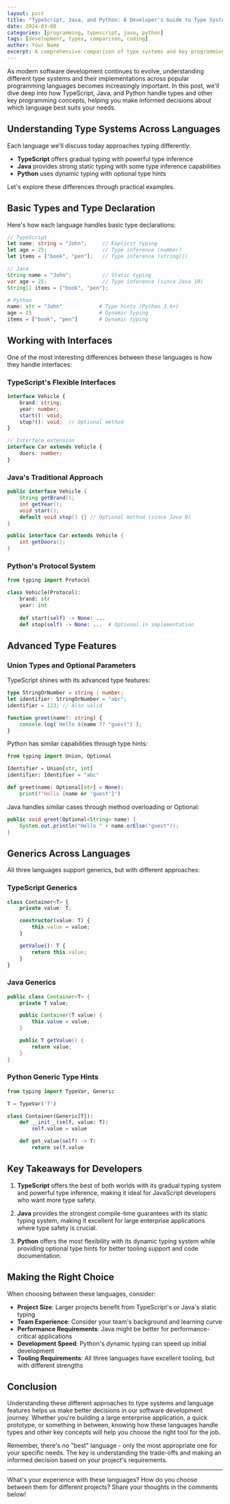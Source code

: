 ```yaml
---
layout: post
title: "TypeScript, Java, and Python: A Developer's Guide to Type Systems"
date: 2024-03-08
categories: [programming, typescript, java, python]
tags: [development, types, comparison, coding]
author: Your Name
excerpt: A comprehensive comparison of type systems and key programming concepts across TypeScript, Java, and Python, with practical code examples and insights for developers.
---
```


As modern software development continues to evolve, understanding different type systems and their implementations across popular programming languages becomes increasingly important. In this post, we'll dive deep into how TypeScript, Java, and Python handle types and other key programming concepts, helping you make informed decisions about which language best suits your needs.

## Understanding Type Systems Across Languages

Each language we'll discuss today approaches typing differently:
- **TypeScript** offers gradual typing with powerful type inference
- **Java** provides strong static typing with some type inference capabilities
- **Python** uses dynamic typing with optional type hints

Let's explore these differences through practical examples.

## Basic Types and Type Declaration

Here's how each language handles basic type declarations:

```typescript
// TypeScript
let name: string = "John";     // Explicit typing
let age = 25;                  // Type inference (number)
let items = ["book", "pen"];   // Type inference (string[])
```

```java
// Java
String name = "John";          // Static typing
var age = 25;                  // Type inference (since Java 10)
String[] items = {"book", "pen"};
```

```python
# Python
name: str = "John"            # Type hints (Python 3.6+)
age = 25                      # Dynamic typing
items = ["book", "pen"]       # Dynamic typing
```

## Working with Interfaces

One of the most interesting differences between these languages is how they handle interfaces:

### TypeScript's Flexible Interfaces

```typescript
interface Vehicle {
    brand: string;
    year: number;
    start(): void;
    stop?(): void;  // Optional method
}

// Interface extension
interface Car extends Vehicle {
    doors: number;
}
```

### Java's Traditional Approach

```java
public interface Vehicle {
    String getBrand();
    int getYear();
    void start();
    default void stop() {} // Optional method (since Java 8)
}

public interface Car extends Vehicle {
    int getDoors();
}
```

### Python's Protocol System

```python
from typing import Protocol

class Vehicle(Protocol):
    brand: str
    year: int
    
    def start(self) -> None: ...
    def stop(self) -> None: ...  # Optional in implementation
```

## Advanced Type Features

### Union Types and Optional Parameters

TypeScript shines with its advanced type features:

```typescript
type StringOrNumber = string | number;
let identifier: StringOrNumber = "abc";
identifier = 123; // Also valid

function greet(name?: string) {
    console.log(`Hello ${name ?? "guest"}`);
}
```

Python has similar capabilities through type hints:

```python
from typing import Union, Optional

Identifier = Union[str, int]
identifier: Identifier = "abc"

def greet(name: Optional[str] = None):
    print(f"Hello {name or 'guest'}")
```

Java handles similar cases through method overloading or Optional:

```java
public void greet(Optional<String> name) {
    System.out.println("Hello " + name.orElse("guest"));
}
```

## Generics Across Languages

All three languages support generics, but with different approaches:

### TypeScript Generics

```typescript
class Container<T> {
    private value: T;

    constructor(value: T) {
        this.value = value;
    }

    getValue(): T {
        return this.value;
    }
}
```

### Java Generics

```java
public class Container<T> {
    private T value;

    public Container(T value) {
        this.value = value;
    }

    public T getValue() {
        return value;
    }
}
```

### Python Generic Type Hints

```python
from typing import TypeVar, Generic

T = TypeVar('T')

class Container(Generic[T]):
    def __init__(self, value: T):
        self.value = value

    def get_value(self) -> T:
        return self.value
```

## Key Takeaways for Developers

1. **TypeScript** offers the best of both worlds with its gradual typing system and powerful type inference, making it ideal for JavaScript developers who want more type safety.

2. **Java** provides the strongest compile-time guarantees with its static typing system, making it excellent for large enterprise applications where type safety is crucial.

3. **Python** offers the most flexibility with its dynamic typing system while providing optional type hints for better tooling support and code documentation.

## Making the Right Choice

When choosing between these languages, consider:

- **Project Size**: Larger projects benefit from TypeScript's or Java's static typing
- **Team Experience**: Consider your team's background and learning curve
- **Performance Requirements**: Java might be better for performance-critical applications
- **Development Speed**: Python's dynamic typing can speed up initial development
- **Tooling Requirements**: All three languages have excellent tooling, but with different strengths

## Conclusion

Understanding these different approaches to type systems and language features helps us make better decisions in our software development journey. Whether you're building a large enterprise application, a quick prototype, or something in between, knowing how these languages handle types and other key concepts will help you choose the right tool for the job.

Remember, there's no "best" language - only the most appropriate one for your specific needs. The key is understanding the trade-offs and making an informed decision based on your project's requirements.

---

What's your experience with these languages? How do you choose between them for different projects? Share your thoughts in the comments below!
